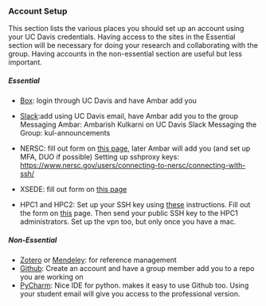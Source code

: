 
### Account Setup

This section lists the various places you should set up an account using your UC Davis credentials. Having access to the sites in the Essential section will be necessary for doing your research and collaborating with the group. Having accounts in the non-essential section are useful but less important. 

##### Essential 

- [Box](https://ucdavis.app.box.com/): login through UC Davis and have Ambar add you

- [Slack](https://slack.com/get-started#/find):add using UC Davis email, have Ambar add you to the group
    Messaging Ambar: Ambarish Kulkarni on UC Davis Slack
    Messaging the Group: kul-announcements
    
- NERSC: fill out form on [this page](https://iris.nersc.gov/add-user), later Ambar will add you (and set up MFA, DUO if possible)
    Setting up sshproxy keys: https://www.nersc.gov/users/connecting-to-nersc/connecting-with-ssh/
    
- XSEDE: fill out form on [this page](https://portal.xsede.org/?p_p_id=58&p_p_lifecycle=0&p_p_state=maximized&p_p_mode=view&saveLastPath=0&_58_struts_action=%2Flogin%2Fcreate_account)

- HPC1 and HPC2: Set up your SSH key using [these](https://wiki.cse.ucdavis.edu/support:general:security:ssh?&#generating_a_key_pair) instructions. Fill out the form on [this](http://wiki.cse.ucdavis.edu/cgi-bin/engr.pl) page. Then send your public SSH key to the HPC1 administrators. Set up the vpn too, but only once you have a mac.

##### Non-Essential

- [Zotero](https://www.zotero.org/) or [Mendeley](https://www.mendeley.com/?interaction_required=true): for reference management
- [Github](https://github.com/): Create an account and have a group member add you to a repo you are working on
- [PyCharm](https://www.jetbrains.com/pycharm/): Nice IDE for python. makes it easy to use Github too. Using your student email will give you access to the professional version.
